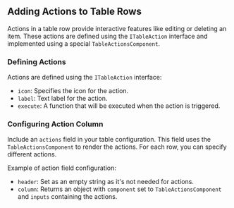 ## Adding Actions to Table Rows

Actions in a table row provide interactive features like editing or deleting an item. These actions are defined using the `ITableAction` interface and implemented using a special `TableActionsComponent`.

### Defining Actions

Actions are defined using the `ITableAction` interface:

- `icon`: Specifies the icon for the action.
- `label`: Text label for the action.
- `execute`: A function that will be executed when the action is triggered.

### Configuring Action Column

Include an `actions` field in your table configuration. This field uses the `TableActionsComponent` to render the actions. For each row, you can specify different actions.

Example of action field configuration:

- `header`: Set as an empty string as it's not needed for actions.
- `column`: Returns an object with `component` set to `TableActionsComponent` and `inputs` containing the actions.
